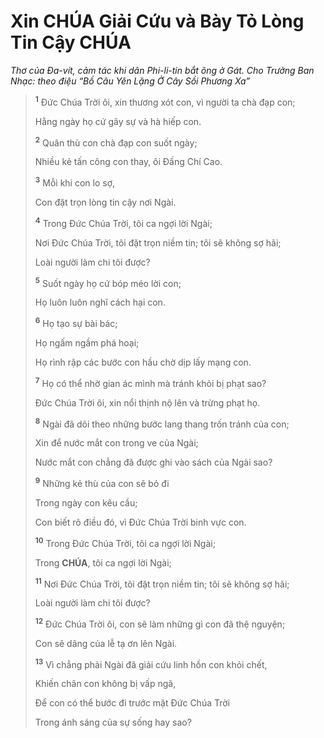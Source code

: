 # Xin **CHÚA** Giải Cứu và Bày Tỏ Lòng Tin Cậy **CHÚA**
*Thơ của Đa-vít, cảm tác khi dân Phi-li-tin bắt ông ở Gát. Cho Trưởng Ban Nhạc: theo điệu “Bồ Câu Yên Lặng Ở Cây Sồi Phương Xa”*

> <sup><b>1</b></sup> Đức Chúa Trời ôi, xin thương xót con, vì người ta chà đạp con;
>
> Hằng ngày họ cứ gây sự và hà hiếp con.
>
> <sup><b>2</b></sup> Quân thù con chà đạp con suốt ngày;
>
> Nhiều kẻ tấn công con thay, ôi Đấng Chí Cao.
>
> <sup><b>3</b></sup> Mỗi khi con lo sợ,
>
> Con đặt trọn lòng tin cậy nơi Ngài.
>
> <sup><b>4</b></sup> Trong Đức Chúa Trời, tôi ca ngợi lời Ngài;
>
> Nơi Đức Chúa Trời, tôi đặt trọn niềm tin; tôi sẽ không sợ hãi;
>
> Loài người làm chi tôi được?
>
> <sup><b>5</b></sup> Suốt ngày họ cứ bóp méo lời con;
>
> Họ luôn luôn nghĩ cách hại con.
>
> <sup><b>6</b></sup> Họ tạo sự bài bác;
>
> Họ ngấm ngầm phá hoại;
>
> Họ rình rập các bước con hầu chờ dịp lấy mạng con.
>
> <sup><b>7</b></sup> Họ có thể nhờ gian ác mình mà tránh khỏi bị phạt sao?
>
> Đức Chúa Trời ôi, xin nổi thịnh nộ lên và trừng phạt họ.
>
> <sup><b>8</b></sup> Ngài đã dõi theo những bước lang thang trốn tránh của con;
>
> Xin để nước mắt con trong ve của Ngài;
>
> Nước mắt con chẳng đã được ghi vào sách của Ngài sao?
>
> <sup><b>9</b></sup> Những kẻ thù của con sẽ bỏ đi
>
> Trong ngày con kêu cầu;
>
> Con biết rõ điều đó, vì Đức Chúa Trời binh vực con.
>
> <sup><b>10</b></sup> Trong Đức Chúa Trời, tôi ca ngợi lời Ngài;
>
> Trong **CHÚA**, tôi ca ngợi lời Ngài;
>
> <sup><b>11</b></sup> Nơi Đức Chúa Trời, tôi đặt trọn niềm tin; tôi sẽ không sợ hãi;
>
> Loài người làm chi tôi được?
>
> <sup><b>12</b></sup> Đức Chúa Trời ôi, con sẽ làm những gì con đã thệ nguyện;
>
> Con sẽ dâng của lễ tạ ơn lên Ngài.
>
> <sup><b>13</b></sup> Vì chẳng phải Ngài đã giải cứu linh hồn con khỏi chết,
>
> Khiến chân con không bị vấp ngã,
>
> Để con có thể bước đi trước mặt Đức Chúa Trời
>
> Trong ánh sáng của sự sống hay sao?